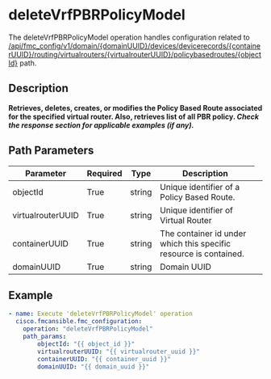 # deleteVrfPBRPolicyModel

The deleteVrfPBRPolicyModel operation handles configuration related to [/api/fmc_config/v1/domain/{domainUUID}/devices/devicerecords/{containerUUID}/routing/virtualrouters/{virtualrouterUUID}/policybasedroutes/{objectId}](/paths//api/fmc_config/v1/domain/{domain_uuid}/devices/devicerecords/{container_uuid}/routing/virtualrouters/{virtualrouter_uuid}/policybasedroutes/{object_id}.md) path.&nbsp;
## Description
**Retrieves, deletes, creates, or modifies the Policy Based Route associated for the specified virtual router. Also, retrieves list of all PBR policy. _Check the response section for applicable examples (if any)._**

## Path Parameters
| Parameter | Required | Type | Description |
| --------- | -------- | ---- | ----------- |
| objectId | True | string <td colspan=3> Unique identifier of a Policy Based Route. |
| virtualrouterUUID | True | string <td colspan=3> Unique identifier of Virtual Router |
| containerUUID | True | string <td colspan=3> The container id under which this specific resource is contained. |
| domainUUID | True | string <td colspan=3> Domain UUID |

## Example
```yaml
- name: Execute 'deleteVrfPBRPolicyModel' operation
  cisco.fmcansible.fmc_configuration:
    operation: "deleteVrfPBRPolicyModel"
    path_params:
        objectId: "{{ object_id }}"
        virtualrouterUUID: "{{ virtualrouter_uuid }}"
        containerUUID: "{{ container_uuid }}"
        domainUUID: "{{ domain_uuid }}"

```